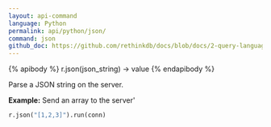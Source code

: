 ```yaml
---
layout: api-command 
language: Python
permalink: api/python/json/
command: json
github_doc: https://github.com/rethinkdb/docs/blob/docs/2-query-language/api/python/control-structures/json.md
---
```


{% apibody %}
r.json(json_string) → value
{% endapibody %}

Parse a JSON string on the server.

__Example:__ Send an array to the server'

```py
r.json("[1,2,3]").run(conn)
```


